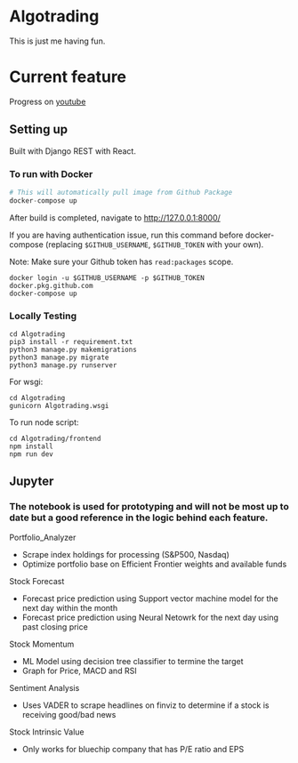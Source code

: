 # Algotrading

This is just me having fun.

# Current feature

Progress on [youtube](https://youtube.com/playlist?list=PL31_Qju7bSIt-G1pozcT-vbPcmgqUYT5v)

## Setting up

Built with Django REST with React.

### To run with Docker
```python
# This will automatically pull image from Github Package
docker-compose up
```
After build is completed, navigate to http://127.0.0.1:8000/

If you are having authentication issue, run this command before docker-compose (replacing `$GITHUB_USERNAME`, `$GITHUB_TOKEN` with your own).

Note: Make sure your Github token has `read:packages` scope.
```
docker login -u $GITHUB_USERNAME -p $GITHUB_TOKEN docker.pkg.github.com
docker-compose up
```

### Locally Testing
```
cd Algotrading
pip3 install -r requirement.txt
python3 manage.py makemigrations
python3 manage.py migrate
python3 manage.py runserver
```
For wsgi:
```
cd Algotrading
gunicorn Algotrading.wsgi
```
To run node script:
```
cd Algotrading/frontend
npm install
npm run dev
```

## Jupyter

### The notebook is used for prototyping and will not be most up to date but a good reference in the logic behind each feature.

Portfolio_Analyzer
- Scrape index holdings for processing (S&P500, Nasdaq)
- Optimize portfolio base on Efficient Frontier weights and available funds

Stock Forecast
- Forecast price prediction using Support vector machine model for the next day within the month
- Forecast price prediction using Neural Netowrk for the next day using past closing price

Stock Momentum
- ML Model using decision tree classifier to termine the target
- Graph for Price, MACD and RSI

Sentiment Analysis
- Uses VADER to scrape headlines on finviz to determine if a stock is receiving good/bad news

Stock Intrinsic Value
- Only works for bluechip company that has P/E ratio and EPS
